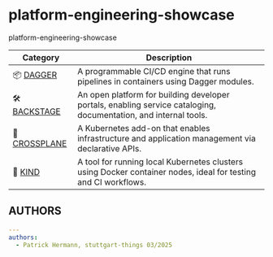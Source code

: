 # platform-engineering-showcase

platform-engineering-showcase

| Category    | Description           |
|-------------|-----------------------|
| 📦 [DAGGER](./dagger/README.md) | A programmable CI/CD engine that runs pipelines in containers using Dagger modules. |
| 🛠️ [BACKSTAGE](./backstage/README.md) | An open platform for building developer portals, enabling service cataloging, documentation, and internal tools. |
| 🧩 [CROSSPLANE](./crossplane/README.md) | A Kubernetes add-on that enables infrastructure and application management via declarative APIs. |
| 🧱 [KIND](./kind/README.md) | A tool for running local Kubernetes clusters using Docker container nodes, ideal for testing and CI workflows. |


## AUTHORS

```yaml
---
authors:
  - Patrick Hermann, stuttgart-things 03/2025
```
